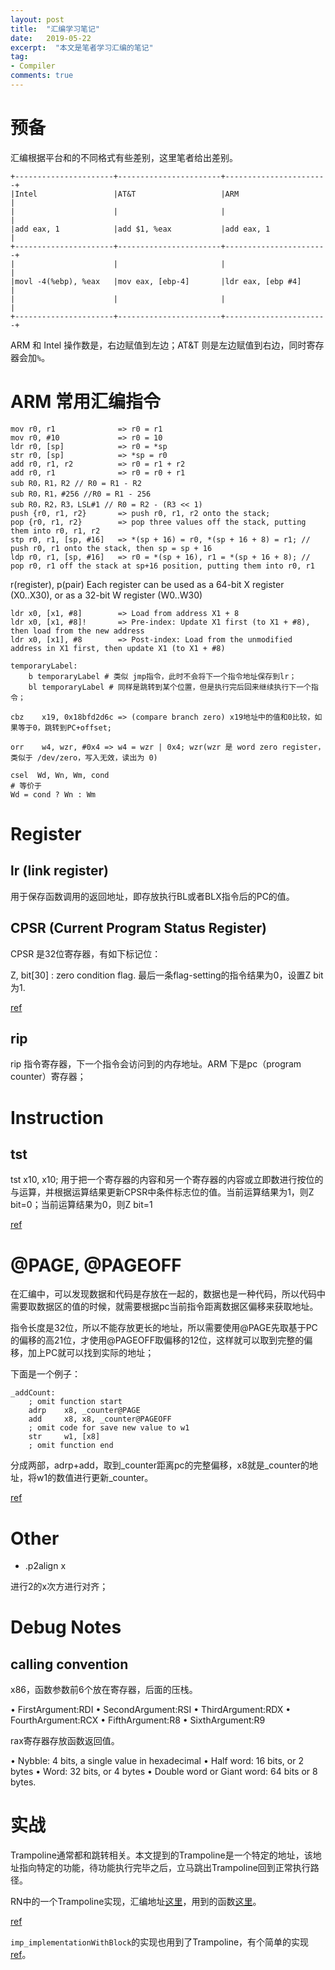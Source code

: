 ```yaml
---
layout: post
title:  "汇编学习笔记"
date:   2019-05-22
excerpt:  "本文是笔者学习汇编的笔记"
tag:
- Compiler
comments: true
---
```


# 预备

汇编根据平台和的不同格式有些差别，这里笔者给出差别。

```
+----------------------+-----------------------+-----------------------+
|Intel				   |AT&T                   |ARM                    |
|					   |                       |                       |
|add eax, 1			   |add $1, %eax           |add eax, 1             |
+----------------------+-----------------------+-----------------------+
|                      |                       |                       |
|movl -4(%ebp), %eax   |mov eax, [ebp-4]       |ldr eax, [ebp #4]      |
|                      |                       |                       |
+----------------------+-----------------------+-----------------------+
```

ARM 和 Intel 操作数是，右边赋值到左边；AT&T 则是左边赋值到右边，同时寄存器会加`%`。

# ARM 常用汇编指令

```
mov r0, r1				=> r0 = r1
mov r0, #10				=> r0 = 10
ldr r0, [sp]			=> r0 = *sp
str r0, [sp] 			=> *sp = r0
add r0, r1, r2 			=> r0 = r1 + r2
add r0, r1				=> r0 = r0 + r1
sub R0，R1，R2 // R0 = R1 - R2
sub R0，R1，#256 //R0 = R1 - 256
sub R0，R2，R3，LSL#1 // R0 = R2 - (R3 << 1)
push {r0, r1, r2}		=> push r0, r1, r2 onto the stack;
pop {r0, r1, r2}		=> pop three values off the stack, putting them into r0, r1, r2
stp r0, r1, [sp, #16]	=> *(sp + 16) = r0, *(sp + 16 + 8) = r1; // push r0, r1 onto the stack, then sp = sp + 16 	 
ldp r0, r1, [sp, #16]	=> r0 = *(sp + 16), r1 = *(sp + 16 + 8); // pop r0, r1 off the stack at sp+16 position, putting them into r0, r1
```

r(register), p(pair)
Each register can be used as a 64-bit X register (X0..X30), or as a 32-bit W register (W0..W30)

```
ldr x0, [x1, #8]		=> Load from address X1 + 8
ldr x0, [x1, #8]!		=> Pre-index: Update X1 first (to X1 + #8), then load from the new address 
ldr x0, [x1], #8		=> Post-index: Load from the unmodified address in X1 first, then update X1 (to X1 + #8)
```

```
temporaryLabel:
    b temporaryLabel # 类似 jmp指令，此时不会将下一个指令地址保存到lr；
	bl temporaryLabel # 同样是跳转到某个位置，但是执行完后回来继续执行下一个指令；
```

```
cbz    x19, 0x18bfd2d6c => (compare branch zero) x19地址中的值和0比较，如果等于0，跳转到PC+offset;
```

```
orr    w4, wzr, #0x4 => w4 = wzr | 0x4; wzr(wzr 是 word zero register，类似于 /dev/zero，写入无效，读出为 0)
```

```
csel  Wd, Wn, Wm, cond 
# 等价于
Wd = cond ? Wn : Wm
```

# Register

## lr (link register)

用于保存函数调用的返回地址，即存放执行BL或者BLX指令后的PC的值。

## CPSR (Current Program Status Register)

CPSR 是32位寄存器，有如下标记位：

Z, bit[30] : zero condition flag. 最后一条flag-setting的指令结果为0，设置Z bit为1.

[ref](https://developer.arm.com/docs/ddi0595/b/aarch32-system-registers/cpsr)

## rip

rip 指令寄存器，下一个指令会访问到的内存地址。ARM 下是pc（program counter）寄存器；

# Instruction

## tst

tst x10, x10; 用于把一个寄存器的内容和另一个寄存器的内容或立即数进行按位的与运算，并根据运算结果更新CPSR中条件标志位的值。当前运算结果为1，则Z bit=0；当前运算结果为0，则Z bit=1

[ref](http://www.keil.com/support/man/docs/armasm/armasm_dom1361289913099.htm)

# @PAGE, @PAGEOFF

在汇编中，可以发现数据和代码是存放在一起的，数据也是一种代码，所以代码中需要取数据区的值的时候，就需要根据pc当前指令距离数据区偏移来获取地址。

指令长度是32位，所以不能存放更长的地址，所以需要使用@PAGE先取基于PC的偏移的高21位，才使用@PAGEOFF取偏移的12位，这样就可以取到完整的偏移，加上PC就可以找到实际的地址；

下面是一个例子：

```
_addCount:
    ; omit function start
    adrp    x8, _counter@PAGE
    add     x8, x8, _counter@PAGEOFF
    ; omit code for save new value to w1
    str     w1, [x8]
    ; omit function end
```

分成两部，adrp+add，取到_counter距离pc的完整偏移，x8就是_counter的地址，将w1的数值进行更新_counter。

[ref](https://juejin.im/post/5c9df4c4e51d4502c94c16dd)

# Other

- .p2align x

进行2的x次方进行对齐；

# Debug Notes

## calling convention

x86，函数参数前6个放在寄存器，后面的压栈。

• FirstArgument:RDI
• SecondArgument:RSI
• ThirdArgument:RDX
• FourthArgument:RCX
• FifthArgument:R8
• SixthArgument:R9

rax寄存器存放函数返回值。

• Nybble: 4 bits, a single value in hexadecimal
• Half word: 16 bits, or 2 bytes
• Word: 32 bits, or 4 bytes
• Double word or Giant word: 64 bits or 8 bytes.

# 实战

Trampoline通常都和跳转相关。本文提到的Trampoline是一个特定的地址，该地址指向特定的功能，待功能执行完毕之后，立马跳出Trampoline回到正常执行路径。

RN中的一个Trampoline实现，汇编地址[这里](https://github.com/facebook/react-native/blob/main/React/Profiler/RCTProfileTrampoline-arm64.S)，用到的函数[这里](https://github.com/facebook/react-native/blob/8bd3edec88148d0ab1f225d2119435681fbbba33/React/Profiler/RCTProfile.m)。

[ref](https://www.rookie2geek.cn/react-native/2018/12/02/react-native-Trampoline%E5%AE%9E%E7%8E%B0.html#%E5%AF%84%E5%AD%98%E5%99%A8)

`imp_implementationWithBlock`的实现也用到了Trampoline，有个简单的实现[ref](https://github.com/landonf/plblockimp)。
